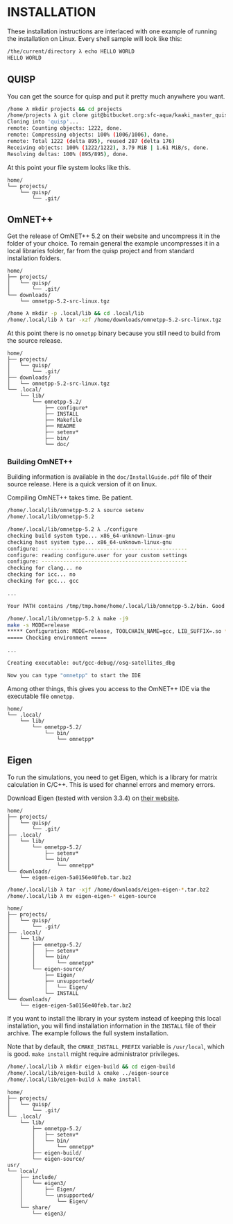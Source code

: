 # INSTALLATION

These installation instructions are interlaced with one example of running the
installation on Linux. Every shell sample will look like this:

```sh
/the/current/directory λ echo HELLO WORLD
HELLO WORLD
```

## QUISP

You can get the source for quisp and put it pretty much anywhere you want.

```sh
/home λ mkdir projects && cd projects
/home/projects λ git clone git@bitbucket.org:sfc-aqua/kaaki_master_quisp.git quisp
Cloning into 'quisp'...
remote: Counting objects: 1222, done.
remote: Compressing objects: 100% (1006/1006), done.
remote: Total 1222 (delta 895), reused 287 (delta 176)
Receiving objects: 100% (1222/1222), 3.79 MiB | 1.61 MiB/s, done.
Resolving deltas: 100% (895/895), done.
```

At this point your file system looks like this.

```
home/
└── projects/
    └── quisp/
        └── .git/
```

## OmNET++

Get the release of OmNET++ 5.2 on their website and uncompress it in the folder
of your choice. To remain general the example uncompresses it in a local
libraries folder, far from the quisp project and from standard installation
folders.

```
home/
├── projects/
│   └── quisp/
│       └── .git/
└── downloads/
    └── omnetpp-5.2-src-linux.tgz
```

```sh
/home λ mkdir -p .local/lib && cd .local/lib
/home/.local/lib λ tar -xzf /home/downloads/omnetpp-5.2-src-linux.tgz
```

At this point there is no `omnetpp` binary because you still need to build from
the source release.

```
home/
├── projects/
│   └── quisp/
│       └── .git/
├── downloads/
│   └── omnetpp-5.2-src-linux.tgz
└── .local/
    └── lib/
        └── omnetpp-5.2/
            ├── configure*
            ├── INSTALL
            ├── Makefile
            ├── README
            ├── setenv*
            ├── bin/
            └── doc/
```

### Building OmNET++

Building information is available in the `doc/InstallGuide.pdf` file of their
source release. Here is a quick version of it on linux.

Compiling OmNET++ takes time. Be patient.

```sh
/home/.local/lib/omnetpp-5.2 λ source setenv
/home/.local/lib/omnetpp-5.2

/home/.local/lib/omnetpp-5.2 λ ./configure
checking build system type... x86_64-unknown-linux-gnu
checking host system type... x86_64-unknown-linux-gnu
configure: -----------------------------------------------
configure: reading configure.user for your custom settings
configure: -----------------------------------------------
checking for clang... no
checking for icc... no
checking for gcc... gcc

...

Your PATH contains /tmp/tmp.home/home/.local/lib/omnetpp-5.2/bin. Good!

/home/.local/lib/omnetpp-5.2 λ make -j9
make -s MODE=release
***** Configuration: MODE=release, TOOLCHAIN_NAME=gcc, LIB_SUFFIX=.so ****
===== Checking environment =====

...

Creating executable: out/gcc-debug//osg-satellites_dbg

Now you can type "omnetpp" to start the IDE
```

Among other things, this gives you access to the OmNET++ IDE via the executable
file `omnetpp`.

```
home/
└── .local/
    └── lib/
        └── omnetpp-5.2/
            └── bin/
                └── omnetpp*
```

## Eigen

To run the simulations, you need to get Eigen, which is a library for matrix
calculation in C/C++. This is used for channel errors and memory errors.

Download Eigen (tested with version 3.3.4) on [their website][eigen].

[eigen]: http://eigen.tuxfamily.org/index.php?title=Main_Page

```
home/
├── projects/
│   └── quisp/
│       └── .git/
├── .local/
│   └── lib/
│       └── omnetpp-5.2/
│           ├── setenv*
│           └── bin/
│               └── omnetpp*
└── downloads/
    └── eigen-eigen-5a0156e40feb.tar.bz2
```

```sh
/home/.local/lib λ tar -xjf /home/downloads/eigen-eigen-*.tar.bz2
/home/.local/lib λ mv eigen-eigen-* eigen-source
```

```
home/
├── projects/
│   └── quisp/
│       └── .git/
├── .local/
│   └── lib/
│       ├── omnetpp-5.2/
│       │   ├── setenv*
│       │   └── bin/
│       │       └── omnetpp*
│       └── eigen-source/
│           ├── Eigen/
│           ├── unsupported/
│           │   └── Eigen/
│           └── INSTALL
└── downloads/
    └── eigen-eigen-5a0156e40feb.tar.bz2
```

If you want to install the library in your system instead of keeping this local
installation, you will find installation information in the `INSTALL` file of
their archive. The example follows the full system installation.

Note that by default, the `CMAKE_INSTALL_PREFIX` variable is `/usr/local`, which
is good. `make install` might require administrator privileges.

```sh
/home/.local/lib λ mkdir eigen-build && cd eigen-build
/home/.local/lib/eigen-build λ cmake ../eigen-source
/home/.local/lib/eigen-build λ make install
```

```
home/
├── projects/
│   └── quisp/
│       └── .git/
└── .local/
    └── lib/
        ├── omnetpp-5.2/
        │   ├── setenv*
        │   └── bin/
        │       └── omnetpp*
        ├── eigen-build/
        └── eigen-source/
usr/
└── local/
    ├── include/
    │   └── eigen3/
    │       ├── Eigen/
    │       └── unsupported/
    │           └── Eigen/
    └── share/
        └── eigen3/
```
